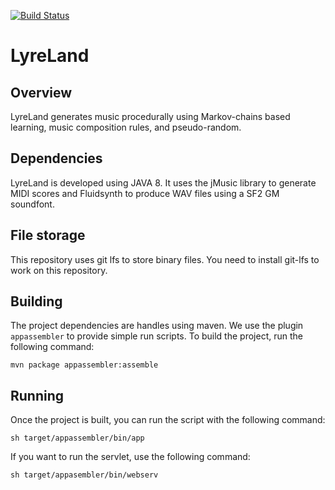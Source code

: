 [![Build Status](https://travis-ci.org/paveyry/LyreLand.svg?branch=master)](https://travis-ci.org/paveyry/LyreLand)

LyreLand
========

Overview
--------

LyreLand generates music procedurally using Markov-chains based learning,
music composition rules, and pseudo-random.

Dependencies
------------

LyreLand is developed using JAVA 8. It uses the jMusic library to generate
MIDI scores and Fluidsynth to produce WAV files using a SF2 GM soundfont.

File storage
------------

This repository uses git lfs to store binary files. You need to install git-lfs
to work on this repository.

Building
--------

The project dependencies are handles using maven. We use the plugin
`appassembler` to provide simple run scripts.
To build the project, run the following command:

```
mvn package appassembler:assemble
```

Running
-------

Once the project is built, you can run the script with the following command:

```
sh target/appassembler/bin/app
```

If you want to run the servlet, use the following command:

```
sh target/appasembler/bin/webserv
```
